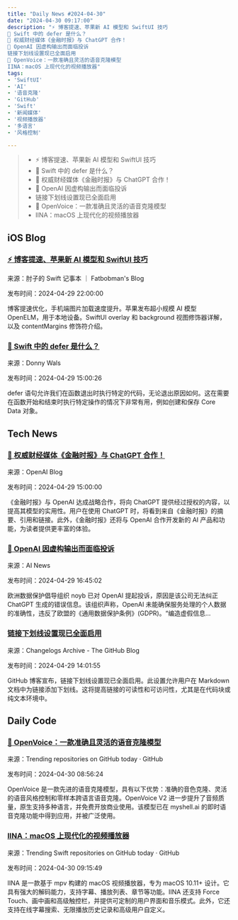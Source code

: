 ```yaml
---
title: "Daily News #2024-04-30"
date: "2024-04-30 09:17:00"
description: "⚡️ 博客提速、苹果新 AI 模型和 SwiftUI 技巧
🌟 Swift 中的 defer 是什么？
🎉 权威财经媒体《金融时报》与 ChatGPT 合作！
🤔 OpenAI 因虚构输出而面临投诉
链接下划线设置现已全面启用
🌟 OpenVoice：一款准确且灵活的语音克隆模型
IINA：macOS 上现代化的视频播放器"
tags: 
- 'SwiftUI'
- 'AI'
- '语音克隆'
- 'GitHub'
- 'Swift'
- '新闻媒体'
- '视频播放器'
- '多语言'
- '风格控制'

---
```


> - ⚡️ 博客提速、苹果新 AI 模型和 SwiftUI 技巧
> - 🌟 Swift 中的 defer 是什么？
> - 🎉 权威财经媒体《金融时报》与 ChatGPT 合作！
> - 🤔 OpenAI 因虚构输出而面临投诉
> - 链接下划线设置现已全面启用
> - 🌟 OpenVoice：一款准确且灵活的语音克隆模型
> - IINA：macOS 上现代化的视频播放器


## iOS Blog

### [⚡️ 博客提速、苹果新 AI 模型和 SwiftUI 技巧](https://fatbobman.com/zh/weekly/issue-029/)

来源：肘子的 Swift 记事本 ｜ Fatbobman's Blog

发布时间：2024-04-29 22:00:00

博客提速优化，手机端图片加载速度提升。苹果发布超小规模 AI 模型 OpenELM，用于本地设备。SwiftUI overlay 和 background 视图修饰器详解，以及 contentMargins 修饰符介绍。

### [🌟 Swift 中的 defer 是什么？](https://www.donnywals.com/what-is-defer-in-swift/)

来源：Donny Wals

发布时间：2024-04-29 15:00:26

defer 语句允许我们在函数退出时执行特定的代码，无论退出原因如何。这在需要在函数开始和结束时执行特定操作的情况下非常有用，例如创建和保存 Core Data 对象。

## Tech News

### [🎉 权威财经媒体《金融时报》与 ChatGPT 合作！](https://openai.com/blog/content-partnership-with-financial-times)

来源：OpenAI Blog

发布时间：2024-04-29 15:00:00

《金融时报》与 OpenAI 达成战略合作，将向 ChatGPT 提供经过授权的内容，以提高其模型的实用性。用户在使用 ChatGPT 时，将看到来自《金融时报》的摘要、引用和链接。此外，《金融时报》还将与 OpenAI 合作开发新的 AI 产品和功能，为读者提供更丰富的体验。

### [🤔 OpenAI 因虚构输出而面临投诉](https://www.artificialintelligence-news.com/2024/04/29/openai-faces-complaint-over-fictional-outputs/)

来源：AI News

发布时间：2024-04-29 16:45:02

欧洲数据保护倡导组织 noyb 已对 OpenAI 提起投诉，原因是该公司无法纠正 ChatGPT 生成的错误信息。该组织声称，OpenAI 未能确保服务处理的个人数据的准确性，违反了欧盟的《通用数据保护条例》(GDPR)。“编造虚假信息...

### [链接下划线设置现已全面启用](https://github.blog/changelog/2024-04-28-link-underline-setting-now-ga)

来源：Changelogs Archive - The GitHub Blog

发布时间：2024-04-29 14:01:55

GitHub 博客宣布，链接下划线设置现已全面启用。此设置允许用户在 Markdown 文档中为链接添加下划线。这将提高链接的可读性和可访问性，尤其是在代码块或纯文本环境中。

## Daily Code

### [🌟 OpenVoice：一款准确且灵活的语音克隆模型](https://github.com/myshell-ai/OpenVoice)

来源：Trending repositories on GitHub today · GitHub

发布时间：2024-04-30 08:56:24

OpenVoice 是一款先进的语音克隆模型，具有以下优势：准确的音色克隆、灵活的语音风格控制和零样本跨语言语音克隆。OpenVoice V2 进一步提升了音频质量，原生支持多种语言，并免费开放商业使用。该模型已在 myshell.ai 的即时语音克隆功能中得到应用，并被广泛使用。

### [IINA：macOS 上现代化的视频播放器](https://github.com/iina/iina)

来源：Trending Swift repositories on GitHub today · GitHub

发布时间：2024-04-30 09:15:49

IINA 是一款基于 mpv 构建的 macOS 视频播放器，专为 macOS 10.11+ 设计。它具有强大的解码能力，支持字幕、播放列表、章节等功能。IINA 还支持 Force Touch、画中画和高级触控栏，并提供可定制的用户界面和音乐模式。此外，它还支持在线字幕搜索、无限播放历史记录和高级用户自定义。
